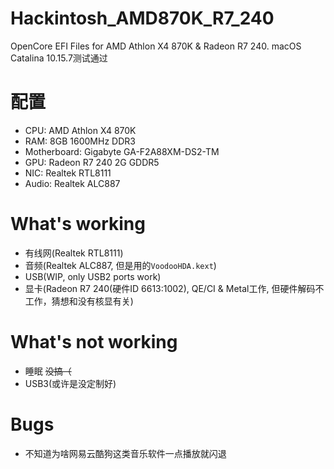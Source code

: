 # Hackintosh_AMD870K_R7_240
OpenCore EFI Files for AMD Athlon X4 870K & Radeon R7 240. macOS Catalina 10.15.7测试通过
# 配置
* CPU: AMD Athlon X4 870K
* RAM: 8GB 1600MHz DDR3
* Motherboard: Gigabyte GA-F2A88XM-DS2-TM
* GPU: Radeon R7 240 2G GDDR5
* NIC: Realtek RTL8111
* Audio: Realtek ALC887

# What's working
* 有线网(Realtek RTL8111)
* 音频(Realtek ALC887, 但是用的`VoodooHDA.kext`)
* USB(WIP, only USB2 ports work)
* 显卡(Radeon R7 240(硬件ID 6613:1002), QE/CI & Metal工作, 但硬件解码不工作，猜想和没有核显有关)

# What's not working
* 睡眠 ~~没搞（~~
* USB3(或许是没定制好)

# Bugs
* 不知道为啥网易云酷狗这类音乐软件一点播放就闪退

